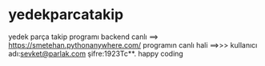 # yedekparcatakip
yedek parça takip programı 
backend canlı ==> https://smetehan.pythonanywhere.com/
programın canlı hali ==>>>
kullanıcı adı:sevket@parlak.com
şifre:1923Tc**.
happy coding
